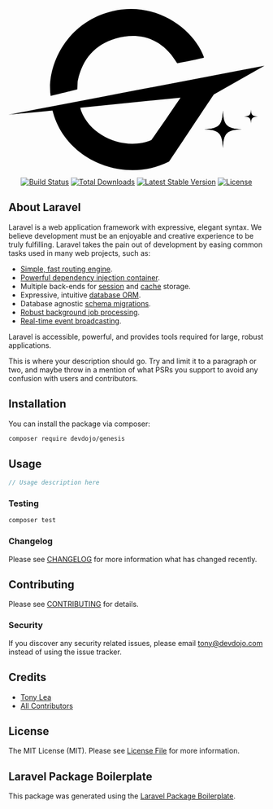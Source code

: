 <p align="center"><a href="https://github.com/thedevdojo/genesis" target="_blank">
<svg width="978" height="615" viewBox="0 0 978 615" fill="none" xmlns="http://www.w3.org/2000/svg"><g clip-path="url(#a)" fill="black"><path d="M978 216.141C656.885 277.452 321.116 341.682 0 402.993c39.425-4.071 128.449-11.563 167.843-15.912l6.661 22.46c59.138 174.752 275.144 254.906 438.792 172.235 48.902-72.088 119.911-180.018 171.073-255.946L978 216.141ZM611.485 405.155c-19.059 27.934-46.278 66.955-65.782 94.576-98.453 40.793-230.472-11.793-268.175-111.202-1.096-2.89-1.702-5.965-3.379-11.972l382.99-38.6c-16.875 24.845-31.224 46.049-45.654 67.198Z"/><path d="m262.704 306.481 1.336-28.817c.25-1.784.572-3.562.951-5.323 17.455-81.121 65.161-136.563 144.708-159.63 81.813-23.725 157.283-5.079 211.302 61.02 6.466 7.912 23.695 33.305 23.695 33.305s107.788-20.295 102.487-22.242C710.939 81.362 569.507-31.34 398.149 8.04 221.871 48.55 144.282 217.1 160.797 331.317c23.221-5.568 78.863-19.192 101.907-24.836Z"/><path d="M890.991 458.296c-57.168 2.205-69.605 14.641-71.809 71.809-2.205-57.168-14.641-69.604-71.809-71.809 57.168-2.204 69.604-14.641 71.809-71.809 2.204 57.169 14.641 69.605 71.809 71.809Z"/><path d="M890.991 458.296c-57.168 2.205-69.605 14.641-71.809 71.809-2.205-57.168-14.641-69.604-71.809-71.809 57.168-2.204 69.604-14.641 71.809-71.809 2.204 57.169 14.641 69.605 71.809 71.809Z"/><path d="M952.832 409.766c-21.048.812-25.626 5.39-26.438 26.438-.811-21.048-5.39-25.626-26.437-26.438 21.047-.811 25.626-5.39 26.437-26.437.812 21.047 5.39 25.626 26.438 26.437Z"/></g><defs><clipPath id="a"><rect width="978" height="614.473" fill="white"/></clipPath></defs></svg>

<p align="center">
<a href="https://github.com/thedevdojo/genesis/actions"><img src="https://github.com/thedevdojo/genesis/actions/workflows/main.yml/badge.svg" alt="Build Status"></a>
<a href="https://packagist.org/packages/devdojo/genesis"><img src="https://img.shields.io/packagist/dt/devdojo/genesis" alt="Total Downloads"></a>
<a href="https://packagist.org/packages/devdojo/genesis"><img src="https://img.shields.io/packagist/v/devdojo/genesis" alt="Latest Stable Version"></a>
<a href="https://packagist.org/packages/devdojo/genesis"><img src="https://img.shields.io/packagist/l/devdojo/genesis" alt="License"></a>
</p>

## About Laravel

Laravel is a web application framework with expressive, elegant syntax. We believe development must be an enjoyable and creative experience to be truly fulfilling. Laravel takes the pain out of development by easing common tasks used in many web projects, such as:

- [Simple, fast routing engine](https://laravel.com/docs/routing).
- [Powerful dependency injection container](https://laravel.com/docs/container).
- Multiple back-ends for [session](https://laravel.com/docs/session) and [cache](https://laravel.com/docs/cache) storage.
- Expressive, intuitive [database ORM](https://laravel.com/docs/eloquent).
- Database agnostic [schema migrations](https://laravel.com/docs/migrations).
- [Robust background job processing](https://laravel.com/docs/queues).
- [Real-time event broadcasting](https://laravel.com/docs/broadcasting).

Laravel is accessible, powerful, and provides tools required for large, robust applications.

This is where your description should go. Try and limit it to a paragraph or two, and maybe throw in a mention of what PSRs you support to avoid any confusion with users and contributors.

## Installation

You can install the package via composer:

```bash
composer require devdojo/genesis
```

## Usage

```php
// Usage description here
```

### Testing

```bash
composer test
```

### Changelog

Please see [CHANGELOG](CHANGELOG.md) for more information what has changed recently.

## Contributing

Please see [CONTRIBUTING](CONTRIBUTING.md) for details.

### Security

If you discover any security related issues, please email tony@devdojo.com instead of using the issue tracker.

## Credits

-   [Tony Lea](https://github.com/devdojo)
-   [All Contributors](../../contributors)

## License

The MIT License (MIT). Please see [License File](LICENSE.md) for more information.

## Laravel Package Boilerplate

This package was generated using the [Laravel Package Boilerplate](https://laravelpackageboilerplate.com).
